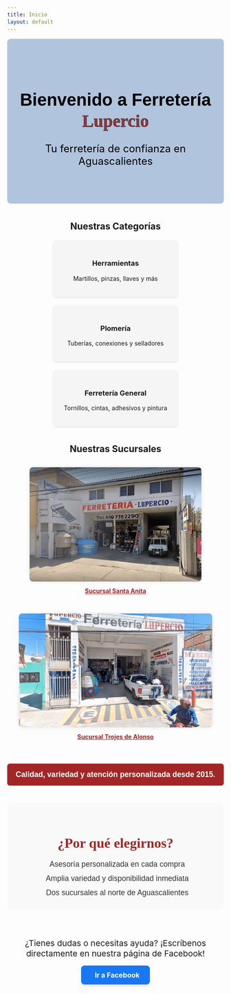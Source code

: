 ```yaml
---
title: Inicio
layout: default
---
```


<!-- Hero Banner -->
<div style="background-color: #B0C4DE; color: white; padding: 60px 20px; text-align: center; border-radius: 8px;">
  <h1 style="font-size: 2.5rem; text-align: center;">
  <span style="font-family: 'Poppins', sans-serif; color: #000;">Bienvenido a Ferretería</span>
  <span style="font-family: 'Alfa Slab One', serif; color: #8B3A3A; -webkit-text-stroke: 0.5px black; text-transform: none;"> Lupercio</span>
</h1>
  <p style="font-size: 1.5rem; color: black;">Tu ferretería de confianza en Aguascalientes</p>
</div>

<!-- Featured Categories -->
<div style="margin: 40px 0;">
  <h2 style="text-align: center; margin-bottom: 20px;">Nuestras Categorías</h2>
  <div style="display: flex; flex-wrap: wrap; justify-content: center; gap: 20px;">
    <div style="background-color: #f5f5f5; padding: 20px; width: 250px; text-align: center; border-radius: 8px; box-shadow: 0 2px 5px rgba(0,0,0,0.1);">
      <i class="fas fa-tools" style="font-size: 2rem; color: #a32626;"></i>
      <h3>Herramientas</h3>
      <p>Martillos, pinzas, llaves y más</p>
    </div>
    <div style="background-color: #f5f5f5; padding: 20px; width: 250px; text-align: center; border-radius: 8px; box-shadow: 0 2px 5px rgba(0,0,0,0.1);">
      <i class="fas fa-shower" style="font-size: 2rem; color: #a32626;"></i>
      <h3>Plomería</h3>
      <p>Tuberías, conexiones y selladores</p>
    </div>
    <div style="background-color: #f5f5f5; padding: 20px; width: 250px; text-align: center; border-radius: 8px; box-shadow: 0 2px 5px rgba(0,0,0,0.1);">
      <i class="fas fa-screwdriver" style="font-size: 2rem; color: #a32626;"></i>
      <h3>Ferretería General</h3>
      <p>Tornillos, cintas, adhesivos y pintura</p>
    </div>
  </div>
</div>

<!-- Sucursales -->
  <h2 style="text-align: center; margin-bottom: 20px;">Nuestras Sucursales</h2>

<div style="display: flex; flex-wrap: wrap; justify-content: center; gap: 30px; margin-top: 30px;">

  <div style="max-width: 400px; text-align: center;">
    <a href="/Sucursales" style="text-decoration: none;">
      <img src="/assets/ferreteriasantaanita.png" alt="Sucursal Santa Anita" style="width: 100%; border-radius: 8px; box-shadow: 0 0 10px rgba(0,0,0,0.1);" />
      <p style="margin-top: 10px; color: #a32626; font-weight: bold; text-decoration: underline;">Sucursal Santa Anita</p>
    </a>
  </div>

  <div style="max-width: 450px; text-align: center;">
    <a href="/Sucursales" style="text-decoration: none;">
      <img src="/assets/trojesdealonso.png" alt="Sucursal Trojes de Alonso" style="width: 100%; border-radius: 8px; box-shadow: 0 0 10px rgba(0,0,0,0.1);" />
      <p style="margin-top: 10px; color: #a32626; font-weight: bold; text-decoration: underline;">Sucursal Trojes de Alonso</p>
    </a>
  </div>

</div>

<!-- Promotional Strip -->
<div style="margin-top: 40px; margin-bottom: 40px; background-color: #a32626; color: white; text-align: center; padding: 15px; border-radius: 6px; font-family: 'Poppins', sans-serif; font-size: 1.1rem;">
  <strong>Calidad, variedad y atención personalizada desde 2015.</strong>
</div>

<!-- Why Choose Us -->
<div style="margin: 40px 0; padding: 30px 20px; background-color: #f9f9f9; border-radius: 12px; text-align: center;">
  <h2 style="font-family: 'Georgia', serif; font-size: 2rem; color: #a32626; margin-bottom: 20px;">
    ¿Por qué elegirnos?
  </h2>
  <ul style="max-width: 600px; margin: 0 auto; list-style: none; padding: 0; font-size: 1.1rem; font-family: 'Arial', sans-serif; color: #333; text-align: center;">
    <li style="margin-bottom: 12px;"><i class="fas fa-check-circle" style="color: #a32626; margin-right: 8px;"></i>Asesoría personalizada en cada compra</li>
    <li style="margin-bottom: 12px;"><i class="fas fa-check-circle" style="color: #a32626; margin-right: 8px;"></i>Amplia variedad y disponibilidad inmediata</li>
    <li><i class="fas fa-check-circle" style="color: #a32626; margin-right: 8px;"></i>Dos sucursales al norte de Aguascalientes</li>
  </ul>
</div>

<div style="text-align: center; margin-top: 4rem;">
  <p style="font-size: 1.2rem; margin-bottom: 1rem;">
    ¿Tienes dudas o necesitas ayuda? ¡Escríbenos directamente en nuestra página de Facebook!
  </p>
  <a href="https://www.facebook.com/profile.php?id=100054115195835" target="_blank" rel="noopener noreferrer"
     style="display: inline-block; background-color: #1877F2; color: white; font-weight: bold; padding: 12px 24px; border-radius: 8px; text-decoration: none; font-size: 1rem; box-shadow: 0 4px 6px rgba(0,0,0,0.1); transition: background-color 0.3s;">
    <i class="fab fa-facebook-f" style="margin-right: 8px;"></i> Ir a Facebook
  </a>
</div>





